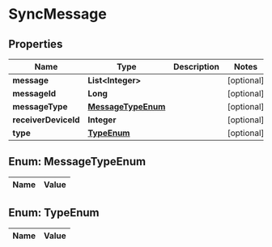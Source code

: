 
# SyncMessage

## Properties
Name | Type | Description | Notes
------------ | ------------- | ------------- | -------------
**message** | **List&lt;Integer&gt;** |  |  [optional]
**messageId** | **Long** |  |  [optional]
**messageType** | [**MessageTypeEnum**](#MessageTypeEnum) |  |  [optional]
**receiverDeviceId** | **Integer** |  |  [optional]
**type** | [**TypeEnum**](#TypeEnum) |  |  [optional]


<a name="MessageTypeEnum"></a>
## Enum: MessageTypeEnum
Name | Value
---- | -----


<a name="TypeEnum"></a>
## Enum: TypeEnum
Name | Value
---- | -----



